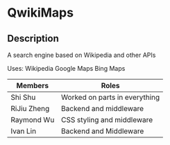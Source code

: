 # QwikiMaps

Description
-----------
A search engine based on Wikipedia and other APIs

Uses:
Wikipedia
Google Maps
Bing Maps

|Members|Roles|
|-------|-----|
|Shi Shu|Worked on parts in everything|
|RiJiu Zheng|Backend and middleware|
|Raymond Wu|CSS styling and middleware|
|Ivan Lin|Backend and Middleware|
